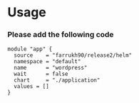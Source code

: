 # Usage
### Please add the following code 
```
module "app" {
  source    = "farrukh90/release2/helm"
  namespace = "default"
  name      = "wordpress"
  wait      = false
  chart     = "./application"
  values = []
}
```
